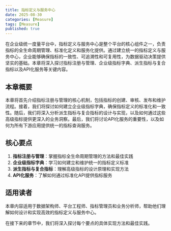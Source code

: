 ```yaml
---
title: 指标定义与服务中心
date: 2025-08-30
categories: [Measure]
tags: [Measure]
published: true
---
```


在企业级统一度量平台中，指标定义与服务中心是整个平台的核心组件之一，负责指标的全生命周期管理、标准化定义和服务化提供。通过建立统一的指标定义与服务中心，企业能够确保指标的一致性、可追溯性和可复用性，为数据驱动决策提供坚实的基础。本章将深入探讨指标注册与管理、企业级指标字典、派生指标与复合指标以及API化服务等关键内容。

## 本章概要

本章将首先介绍指标注册与管理的核心机制，包括指标的创建、审核、发布和维护流程。接着，我们将探讨如何建立企业级指标字典，确保指标定义的标准化和一致性。随后，我们将深入分析派生指标与复合指标的设计与实现，以及如何通过这些高级指标提供更深入的业务洞察。最后，我们将讨论API化服务的重要性，以及如何为所有下游应用提供统一的指标查询服务。

## 核心要点

1. **指标注册与管理**：掌握指标全生命周期管理的方法和最佳实践
2. **企业级指标字典**：学习如何建立和维护统一的指标定义标准
3. **派生指标与复合指标**：理解高级指标的设计原理和实现方法
4. **API化服务**：了解如何通过标准化API提供指标服务

## 适用读者

本章内容适用于数据架构师、平台工程师、指标管理员和业务分析师，帮助他们理解如何设计和实现高效的指标定义与服务中心。

在接下来的章节中，我们将深入探讨每个要点的具体实现方法和最佳实践。